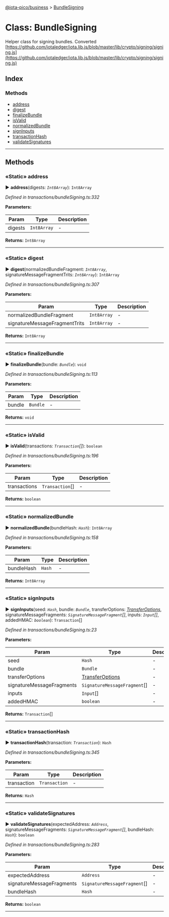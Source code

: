 [@iota-pico/business](../README.md) > [BundleSigning](../classes/bundlesigning.md)



# Class: BundleSigning


Helper class for signing bundles. Converted [https://github.com/iotaledger/iota.lib.js/blob/master/lib/crypto/signing/signing.js](https://github.com/iotaledger/iota.lib.js/blob/master/lib/crypto/signing/signing.js)

## Index

### Methods

* [address](bundlesigning.md#address)
* [digest](bundlesigning.md#digest)
* [finalizeBundle](bundlesigning.md#finalizebundle)
* [isValid](bundlesigning.md#isvalid)
* [normalizedBundle](bundlesigning.md#normalizedbundle)
* [signInputs](bundlesigning.md#signinputs)
* [transactionHash](bundlesigning.md#transactionhash)
* [validateSignatures](bundlesigning.md#validatesignatures)



---
## Methods
<a id="address"></a>

### «Static» address

► **address**(digests: *`Int8Array`*): `Int8Array`



*Defined in transactions/bundleSigning.ts:332*



**Parameters:**

| Param | Type | Description |
| ------ | ------ | ------ |
| digests | `Int8Array`   |  - |





**Returns:** `Int8Array`





___

<a id="digest"></a>

### «Static» digest

► **digest**(normalizedBundleFragment: *`Int8Array`*, signatureMessageFragmentTrits: *`Int8Array`*): `Int8Array`



*Defined in transactions/bundleSigning.ts:307*



**Parameters:**

| Param | Type | Description |
| ------ | ------ | ------ |
| normalizedBundleFragment | `Int8Array`   |  - |
| signatureMessageFragmentTrits | `Int8Array`   |  - |





**Returns:** `Int8Array`





___

<a id="finalizebundle"></a>

### «Static» finalizeBundle

► **finalizeBundle**(bundle: *`Bundle`*): `void`



*Defined in transactions/bundleSigning.ts:113*



**Parameters:**

| Param | Type | Description |
| ------ | ------ | ------ |
| bundle | `Bundle`   |  - |





**Returns:** `void`





___

<a id="isvalid"></a>

### «Static» isValid

► **isValid**(transactions: *`Transaction`[]*): `boolean`



*Defined in transactions/bundleSigning.ts:196*



**Parameters:**

| Param | Type | Description |
| ------ | ------ | ------ |
| transactions | `Transaction`[]   |  - |





**Returns:** `boolean`





___

<a id="normalizedbundle"></a>

### «Static» normalizedBundle

► **normalizedBundle**(bundleHash: *`Hash`*): `Int8Array`



*Defined in transactions/bundleSigning.ts:158*



**Parameters:**

| Param | Type | Description |
| ------ | ------ | ------ |
| bundleHash | `Hash`   |  - |





**Returns:** `Int8Array`





___

<a id="signinputs"></a>

### «Static» signInputs

► **signInputs**(seed: *`Hash`*, bundle: *`Bundle`*, transferOptions: *[TransferOptions](../#transferoptions)*, signatureMessageFragments: *`SignatureMessageFragment`[]*, inputs: *`Input`[]*, addedHMAC: *`boolean`*): `Transaction`[]



*Defined in transactions/bundleSigning.ts:23*



**Parameters:**

| Param | Type | Description |
| ------ | ------ | ------ |
| seed | `Hash`   |  - |
| bundle | `Bundle`   |  - |
| transferOptions | [TransferOptions](../#transferoptions)   |  - |
| signatureMessageFragments | `SignatureMessageFragment`[]   |  - |
| inputs | `Input`[]   |  - |
| addedHMAC | `boolean`   |  - |





**Returns:** `Transaction`[]





___

<a id="transactionhash"></a>

### «Static» transactionHash

► **transactionHash**(transaction: *`Transaction`*): `Hash`



*Defined in transactions/bundleSigning.ts:345*



**Parameters:**

| Param | Type | Description |
| ------ | ------ | ------ |
| transaction | `Transaction`   |  - |





**Returns:** `Hash`





___

<a id="validatesignatures"></a>

### «Static» validateSignatures

► **validateSignatures**(expectedAddress: *`Address`*, signatureMessageFragments: *`SignatureMessageFragment`[]*, bundleHash: *`Hash`*): `boolean`



*Defined in transactions/bundleSigning.ts:283*



**Parameters:**

| Param | Type | Description |
| ------ | ------ | ------ |
| expectedAddress | `Address`   |  - |
| signatureMessageFragments | `SignatureMessageFragment`[]   |  - |
| bundleHash | `Hash`   |  - |





**Returns:** `boolean`





___


